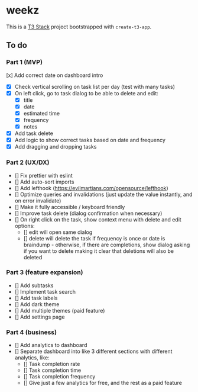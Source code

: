 # weekz

This is a [T3 Stack](https://create.t3.gg/) project bootstrapped with `create-t3-app`.

## To do

### Part 1 (MVP)

[x] Add correct date on dashboard intro
- [x] Check vertical scrolling on task list per day (test with many tasks)
- [x] On left click, go to task dialog to be able to delete and edit:
  - [x] title
  - [x] date
  - [x] estimated time
  - [x] frequency
  - [x] notes
- [x] Add task delete
- [x] Add logic to show correct tasks based on date and frequency
- [x] Add dragging and dropping tasks

### Part 2 (UX/DX)
- [] Fix prettier with eslint
- [] Add auto-sort imports
- [] Add lefthook (https://evilmartians.com/opensource/lefthook)
- [] Optimize queries and invalidations (just update the value instantly, and on error invalidate)
- [] Make it fully accessible / keyboard friendly
- [] Improve task delete (dialog confirmation when necessary)
- [] On right click on the task, show context menu with delete and edit options:
  - [] edit will open same dialog
  - [] delete will delete the task if frequency is once or date is braindump - otherwise, if there are completions, show dialog asking if you want to delete making it clear that deletions will also be deleted

### Part 3 (feature expansion)
- [] Add subtasks
- [] Implement task search
- [] Add task labels
- [] Add dark theme
- [] Add multiple themes (paid feature)
- [] Add settings page

### Part 4 (business)
- [] Add analytics to dashboard
- [] Separate dashboard into like 3 different sections with different analytics, like:
  - [] Task completion rate
  - [] Task completion time
  - [] Task completion frequency
  - [] Give just a few analytics for free, and the rest as a paid feature
